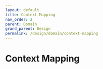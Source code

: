 ```yaml
---
layout: default
title: Context Mapping
nav_order: 2
parent: Domain
grand_parent: Design
permalink: /design/domain/context-mapping
---
```

# Context Mapping